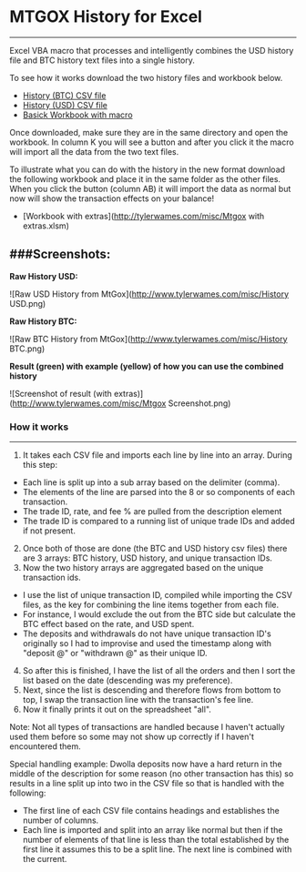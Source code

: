 MTGOX History for Excel 
=====
-----

Excel VBA macro that processes and intelligently combines the USD history file and BTC history text files into a single history.

To see how it works download the two history files and workbook below.
* [History (BTC) CSV file](http://tylerwames.com/misc/history_BTC.csv)
* [History (USD) CSV file](http://tylerwames.com/misc/history_BTC.csv)
* [Basick Workbook with macro](http://tylerwames.com/misc/Mtgox.xlsm)

Once downloaded, make sure they are in the same directory and open the workbook.  In column K you will see a button and after you click it the macro will import all the data from the two text files.

To illustrate what you can do with the history in the new format download the following workbook and place it in the same folder as the other files.  When you click the button (column AB) it will import the data as normal but now will show the transaction effects on your balance!

* [Workbook with extras](http://tylerwames.com/misc/Mtgox with extras.xlsm)

###Screenshots:
-------

**Raw History USD:**

![Raw USD History from MtGox](http://www.tylerwames.com/misc/History USD.png)


**Raw History BTC:**

![Raw BTC History from MtGox](http://www.tylerwames.com/misc/History BTC.png)


**Result (green) with example (yellow) of how you can use the combined history**

![Screenshot of result (with extras)](http://www.tylerwames.com/misc/Mtgox Screenshot.png)

### How it works ###
-----

1. It takes each CSV file and imports each line by line into an array. During this step:
* Each line is split up into a sub array based on the delimiter (comma).
* The elements of the line are parsed into the 8 or so components of each transaction.
* The trade ID, rate, and fee % are pulled from the description element
* The trade ID is compared to a running list of unique trade IDs and added if not present.
2. Once both of those are done (the BTC and USD history csv files) there are 3 arrays: BTC history, USD history, and unique transaction IDs.
3. Now the two history arrays are aggregated based on the unique transaction ids.
* I use the list of unique transaction ID, compiled while importing the CSV files, as the key for combining the line items together from each file.
* For instance, I would exclude the out from the BTC side but calculate the BTC effect based on the rate, and USD spent.
* The deposits and withdrawals do not have unique transaction ID's originally so I had to improvise and used the timestamp along with "deposit @" or "withdrawn @" as their unique ID.
4. So after this is finished, I have the list of all the orders and then I sort the list based on the date (descending was my preference).
5. Next, since the list is descending and therefore flows from bottom to top, I swap the transaction line with the transaction's fee line.
6. Now it finally prints it out on the spreadsheet "all".

Note: Not all types of transactions are handled because I haven't actually used them before so some may not show up correctly if I haven't encountered them.

Special handling example: Dwolla deposits now have a hard return in the middle of the description for some reason (no other transaction has this) so results in a line split up into two in the CSV file so that is handled with the following:
* The first line of each CSV file contains headings and establishes the number of columns.
* Each line is imported and split into an array like normal but then if the number of elements of that line is less than the total established by the first line it assumes this to be a split line. The next line is combined with the current.
